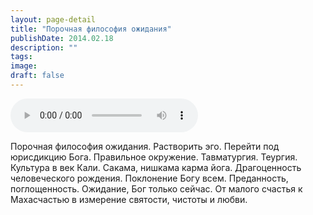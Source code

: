 ```yaml
---
layout: page-detail
title: "Порочная философия ожидания"
publishDate: 2014.02.18
description: ""
tags:
image:
draft: false
---
```


<audio title="2014.02.18 - Порочная философия ожидания.mp3" src="/upload/iblock/89a/89a249b7d2fe73b0d35e2975a69e03fe.mp3" controls=""></audio>

 Порочная философия ожидания. Растворить эго. Перейти под юрисдикцию Бога. Правильное окружение. Тавматургия. Теургия. Культура в век Кали. Сакама, нишкама карма йога. Драгоценность человеческого рождения. Поклонение Богу всем. Преданность, поглощенность. Ожидание, Бог только сейчас. От малого счастья к Махасчастью в измерение святости, чистоты и любви. 

  
